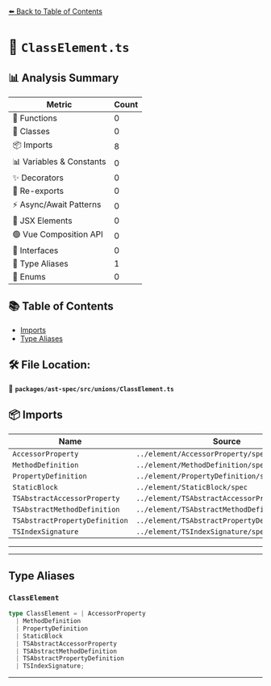[⬅️ Back to Table of Contents](../../../../index.md)

# 📄 `ClassElement.ts`

## 📊 Analysis Summary

| Metric | Count |
|--------|-------|
| 🔧 Functions | 0 |
| 🧱 Classes | 0 |
| 📦 Imports | 8 |
| 📊 Variables & Constants | 0 |
| ✨ Decorators | 0 |
| 🔄 Re-exports | 0 |
| ⚡ Async/Await Patterns | 0 |
| 💠 JSX Elements | 0 |
| 🟢 Vue Composition API | 0 |
| 📐 Interfaces | 0 |
| 📑 Type Aliases | 1 |
| 🎯 Enums | 0 |

## 📚 Table of Contents

- [Imports](#imports)
- [Type Aliases](#type-aliases)

## 🛠️ File Location:
📂 **`packages/ast-spec/src/unions/ClassElement.ts`**

## 📦 Imports

| Name | Source |
|------|--------|
| `AccessorProperty` | `../element/AccessorProperty/spec` |
| `MethodDefinition` | `../element/MethodDefinition/spec` |
| `PropertyDefinition` | `../element/PropertyDefinition/spec` |
| `StaticBlock` | `../element/StaticBlock/spec` |
| `TSAbstractAccessorProperty` | `../element/TSAbstractAccessorProperty/spec` |
| `TSAbstractMethodDefinition` | `../element/TSAbstractMethodDefinition/spec` |
| `TSAbstractPropertyDefinition` | `../element/TSAbstractPropertyDefinition/spec` |
| `TSIndexSignature` | `../element/TSIndexSignature/spec` |


---


---

## Type Aliases

### `ClassElement`

```ts
type ClassElement = | AccessorProperty
  | MethodDefinition
  | PropertyDefinition
  | StaticBlock
  | TSAbstractAccessorProperty
  | TSAbstractMethodDefinition
  | TSAbstractPropertyDefinition
  | TSIndexSignature;
```


---